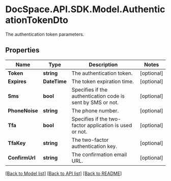 # DocSpace.API.SDK.Model.AuthenticationTokenDto
The authentication token parameters.

## Properties

Name | Type | Description | Notes
------------ | ------------- | ------------- | -------------
**Token** | **string** | The authentication token. | [optional] 
**Expires** | **DateTime** | The token expiration time. | [optional] 
**Sms** | **bool** | Specifies if the authentication code is sent by SMS or not. | [optional] 
**PhoneNoise** | **string** | The phone number. | [optional] 
**Tfa** | **bool** | Specifies if the two-factor application is used or not. | [optional] 
**TfaKey** | **string** | The two-factor authentication key. | [optional] 
**ConfirmUrl** | **string** | The confirmation email URL. | [optional] 

[[Back to Model list]](../README.md#documentation-for-models) [[Back to API list]](../README.md#documentation-for-api-endpoints) [[Back to README]](../README.md)

